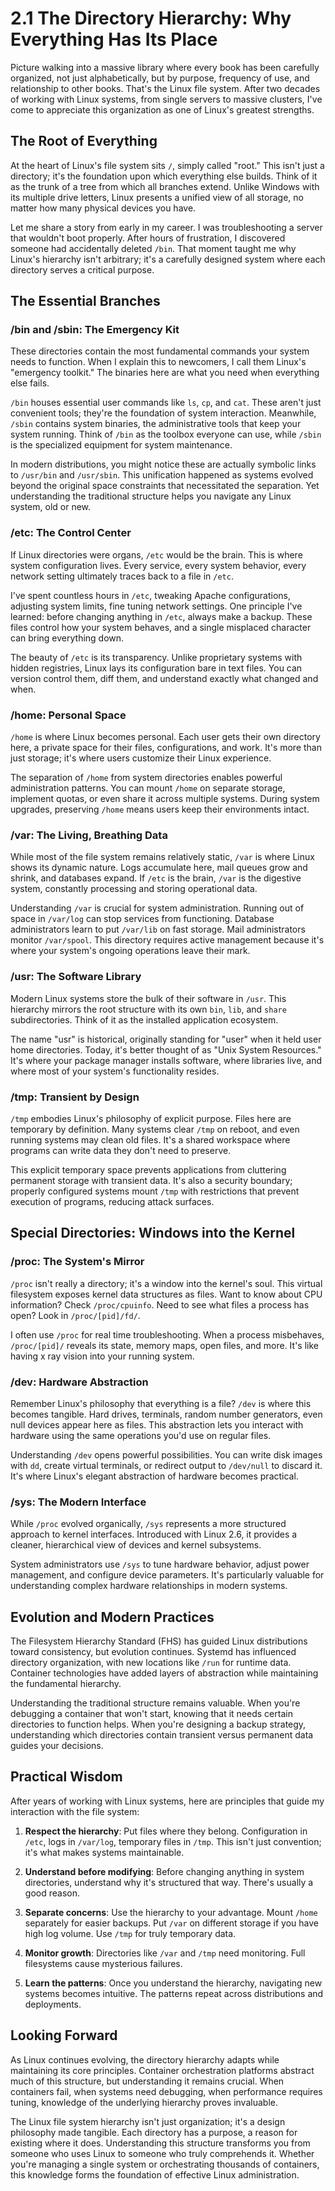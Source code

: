 # 2.1 The Directory Hierarchy: Why Everything Has Its Place

Picture walking into a massive library where every book has been carefully organized, not just alphabetically, but by purpose, frequency of use, and relationship to other books. That's the Linux file system. After two decades of working with Linux systems, from single servers to massive clusters, I've come to appreciate this organization as one of Linux's greatest strengths.

## The Root of Everything

At the heart of Linux's file system sits `/`, simply called "root." This isn't just a directory; it's the foundation upon which everything else builds. Think of it as the trunk of a tree from which all branches extend. Unlike Windows with its multiple drive letters, Linux presents a unified view of all storage, no matter how many physical devices you have.

Let me share a story from early in my career. I was troubleshooting a server that wouldn't boot properly. After hours of frustration, I discovered someone had accidentally deleted `/bin`. That moment taught me why Linux's hierarchy isn't arbitrary; it's a carefully designed system where each directory serves a critical purpose.

## The Essential Branches

### /bin and /sbin: The Emergency Kit

These directories contain the most fundamental commands your system needs to function. When I explain this to newcomers, I call them Linux's "emergency toolkit." The binaries here are what you need when everything else fails.

`/bin` houses essential user commands like `ls`, `cp`, and `cat`. These aren't just convenient tools; they're the foundation of system interaction. Meanwhile, `/sbin` contains system binaries, the administrative tools that keep your system running. Think of `/bin` as the toolbox everyone can use, while `/sbin` is the specialized equipment for system maintenance.

In modern distributions, you might notice these are actually symbolic links to `/usr/bin` and `/usr/sbin`. This unification happened as systems evolved beyond the original space constraints that necessitated the separation. Yet understanding the traditional structure helps you navigate any Linux system, old or new.

### /etc: The Control Center

If Linux directories were organs, `/etc` would be the brain. This is where system configuration lives. Every service, every system behavior, every network setting ultimately traces back to a file in `/etc`.

I've spent countless hours in `/etc`, tweaking Apache configurations, adjusting system limits, fine tuning network settings. One principle I've learned: before changing anything in `/etc`, always make a backup. These files control how your system behaves, and a single misplaced character can bring everything down.

The beauty of `/etc` is its transparency. Unlike proprietary systems with hidden registries, Linux lays its configuration bare in text files. You can version control them, diff them, and understand exactly what changed and when.

### /home: Personal Space

`/home` is where Linux becomes personal. Each user gets their own directory here, a private space for their files, configurations, and work. It's more than just storage; it's where users customize their Linux experience.

The separation of `/home` from system directories enables powerful administration patterns. You can mount `/home` on separate storage, implement quotas, or even share it across multiple systems. During system upgrades, preserving `/home` means users keep their environments intact.

### /var: The Living, Breathing Data

While most of the file system remains relatively static, `/var` is where Linux shows its dynamic nature. Logs accumulate here, mail queues grow and shrink, and databases expand. If `/etc` is the brain, `/var` is the digestive system, constantly processing and storing operational data.

Understanding `/var` is crucial for system administration. Running out of space in `/var/log` can stop services from functioning. Database administrators learn to put `/var/lib` on fast storage. Mail administrators monitor `/var/spool`. This directory requires active management because it's where your system's ongoing operations leave their mark.

### /usr: The Software Library

Modern Linux systems store the bulk of their software in `/usr`. This hierarchy mirrors the root structure with its own `bin`, `lib`, and `share` subdirectories. Think of it as the installed application ecosystem.

The name "usr" is historical, originally standing for "user" when it held user home directories. Today, it's better thought of as "Unix System Resources." It's where your package manager installs software, where libraries live, and where most of your system's functionality resides.

### /tmp: Transient by Design

`/tmp` embodies Linux's philosophy of explicit purpose. Files here are temporary by definition. Many systems clear `/tmp` on reboot, and even running systems may clean old files. It's a shared workspace where programs can write data they don't need to preserve.

This explicit temporary space prevents applications from cluttering permanent storage with transient data. It's also a security boundary; properly configured systems mount `/tmp` with restrictions that prevent execution of programs, reducing attack surfaces.

## Special Directories: Windows into the Kernel

### /proc: The System's Mirror

`/proc` isn't really a directory; it's a window into the kernel's soul. This virtual filesystem exposes kernel data structures as files. Want to know about CPU information? Check `/proc/cpuinfo`. Need to see what files a process has open? Look in `/proc/[pid]/fd/`.

I often use `/proc` for real time troubleshooting. When a process misbehaves, `/proc/[pid]/` reveals its state, memory maps, open files, and more. It's like having x ray vision into your running system.

### /dev: Hardware Abstraction

Remember Linux's philosophy that everything is a file? `/dev` is where this becomes tangible. Hard drives, terminals, random number generators, even null devices appear here as files. This abstraction lets you interact with hardware using the same operations you'd use on regular files.

Understanding `/dev` opens powerful possibilities. You can write disk images with `dd`, create virtual terminals, or redirect output to `/dev/null` to discard it. It's where Linux's elegant abstraction of hardware becomes practical.

### /sys: The Modern Interface

While `/proc` evolved organically, `/sys` represents a more structured approach to kernel interfaces. Introduced with Linux 2.6, it provides a cleaner, hierarchical view of devices and kernel subsystems.

System administrators use `/sys` to tune hardware behavior, adjust power management, and configure device parameters. It's particularly valuable for understanding complex hardware relationships in modern systems.

## Evolution and Modern Practices

The Filesystem Hierarchy Standard (FHS) has guided Linux distributions toward consistency, but evolution continues. Systemd has influenced directory organization, with new locations like `/run` for runtime data. Container technologies have added layers of abstraction while maintaining the fundamental hierarchy.

Understanding the traditional structure remains valuable. When you're debugging a container that won't start, knowing that it needs certain directories to function helps. When you're designing a backup strategy, understanding which directories contain transient versus permanent data guides your decisions.

## Practical Wisdom

After years of working with Linux systems, here are principles that guide my interaction with the file system:

1. **Respect the hierarchy**: Put files where they belong. Configuration in `/etc`, logs in `/var/log`, temporary files in `/tmp`. This isn't just convention; it's what makes systems maintainable.

2. **Understand before modifying**: Before changing anything in system directories, understand why it's structured that way. There's usually a good reason.

3. **Separate concerns**: Use the hierarchy to your advantage. Mount `/home` separately for easier backups. Put `/var` on different storage if you have high log volume. Use `/tmp` for truly temporary data.

4. **Monitor growth**: Directories like `/var` and `/tmp` need monitoring. Full filesystems cause mysterious failures.

5. **Learn the patterns**: Once you understand the hierarchy, navigating new systems becomes intuitive. The patterns repeat across distributions and deployments.

## Looking Forward

As Linux continues evolving, the directory hierarchy adapts while maintaining its core principles. Container orchestration platforms abstract much of this structure, but understanding it remains crucial. When containers fail, when systems need debugging, when performance requires tuning, knowledge of the underlying hierarchy proves invaluable.

The Linux file system hierarchy isn't just organization; it's a design philosophy made tangible. Each directory has a purpose, a reason for existing where it does. Understanding this structure transforms you from someone who uses Linux to someone who truly comprehends it. Whether you're managing a single system or orchestrating thousands of containers, this knowledge forms the foundation of effective Linux administration.